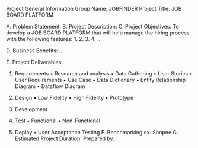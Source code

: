 Project General Information
Group Name: JOBFINDER Project Title: JOB BOARD PLATFORM

A. Problem Statement:
B. Project Description:
C. Project Objectives:
To develop a JOB BOARD PLATFORM that will help manage the hiring process with the following features: 1. 2. 3. 4. ..

D. Business Benefits:
..

E. Project Deliverables:
1. Requirements
  • Research and analysis
  • Data Gathering
  • User Stories
  • User Requirements
  • Use Case
  • Data Dictionary
  • Entity Relationship Diagram
  • Dataflow Diagram

2. Design
  • Low Fidelity
  • High Fidelity
  • Prototype

4. Development
   

6. Test
  • Functional
  • Non-Functional

8. Deploy
  • User Acceptance Testing
F. Benchmarking
ex. Shopee
G. Estimated Project Duration:
Prepared by:
